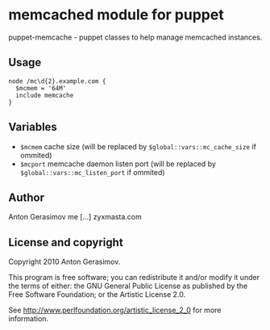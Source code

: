 memcached module for puppet
===========================

puppet-memcache - puppet classes to help manage memcached instances.

Usage
-----
    node /mc\d{2}.example.com {
      $mcmem = '64M'
      include memcache
    }
    
Variables
---------
* `$mcmem` cache size (will be replaced by `$global::vars::mc_cache_size` if ommited)
* `$mcport` memcache daemon listen port (will be replaced by `$global::vars::mc_listen_port` if ommited)

Author
------
Anton Gerasimov me [...] zyxmasta.com

License and copyright
---------------------

Copyright 2010 Anton Gerasimov.

This program is free software; you can redistribute it and/or modify it
under the terms of either: the GNU General Public License as published
by the Free Software Foundation; or the Artistic License 2.0.

See http://www.perlfoundation.org/artistic_license_2_0 for more information.